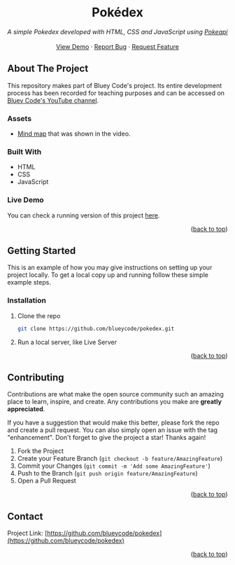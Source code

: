 <!-- Improved compatibility of back to top link: See: https://github.com/othneildrew/Best-README-Template/pull/73 -->
<a name="readme-top"></a>

<br />
<div align="center">
  <h1 align="center">Pokédex</h1>

  <p align="center">
    <em>A simple Pokedex developed with HTML, CSS and JavaScript using <a href="https://pokeapi.co">Pokeapi</a></em>
    <br />
    <br />
    <a href="https://github.com/blueycode/pokedex">View Demo</a>
    ·
    <a href="https://github.com/blueycode/pokedex/issues">Report Bug</a>
    ·
    <a href="https://github.com/blueycode/pokedex/issues">Request Feature</a>
  </p>
</div>

<!-- ABOUT THE PROJECT -->
## About The Project


This repository makes part of Bluey Code's project. Its entire development process has been recorded for teaching purposes and can be accessed on <a href="https://www.youtube.com/channel/UCk--nTjNkI0sVyuLtMK5unQ">Bluey Code's YouTube channel</a>.

### Assets

* <a href="https://whimsical.com/pokedex-bluey-code-P7wV14AeBicEWbvXtNtksz">Mind map</a> that was shown in the video.

### Built With

* HTML
* CSS
* JavaScript



<!-- LIVE DEMO -->
### Live Demo

You can check a running version of this project <a href="https://blueycode.github.io/pokedex/">here</a>.

<p align="right">(<a href="#readme-top">back to top</a>)</p>

<!-- GETTING STARTED -->
## Getting Started

This is an example of how you may give instructions on setting up your project locally.
To get a local copy up and running follow these simple example steps.

### Installation

1. Clone the repo
   ```sh
   git clone https://github.com/blueycode/pokedex.git
   ```
2. Run a local server, like Live Server


<p align="right">(<a href="#readme-top">back to top</a>)</p>



<!-- CONTRIBUTING -->
## Contributing

Contributions are what make the open source community such an amazing place to learn, inspire, and create. Any contributions you make are **greatly appreciated**.

If you have a suggestion that would make this better, please fork the repo and create a pull request. You can also simply open an issue with the tag "enhancement".
Don't forget to give the project a star! Thanks again!

1. Fork the Project
2. Create your Feature Branch (`git checkout -b feature/AmazingFeature`)
3. Commit your Changes (`git commit -m 'Add some AmazingFeature'`)
4. Push to the Branch (`git push origin feature/AmazingFeature`)
5. Open a Pull Request

<p align="right">(<a href="#readme-top">back to top</a>)</p>



<!-- CONTACT -->
## Contact

Project Link: [https://github.com/blueycode/pokedex](https://github.com/blueycode/pokedex)

<p align="right">(<a href="#readme-top">back to top</a>)</p>
